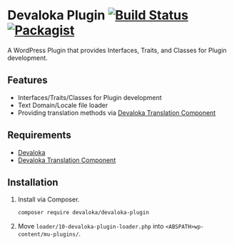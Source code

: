 # Devaloka Plugin [![Build Status](https://travis-ci.org/devaloka/devaloka-plugin.svg?branch=master)](https://travis-ci.org/devaloka/devaloka-plugin) [![Packagist](https://img.shields.io/packagist/v/devaloka/devaloka-plugin.svg)](https://packagist.org/packages/devaloka/devaloka-plugin)

A WordPress Plugin that provides Interfaces, Traits, and Classes for Plugin
development.

## Features

*   Interfaces/Traits/Classes for Plugin development
*   Text Domain/Locale file loader
*   Providing translation methods via [Devaloka Translation Component](https://github.com/devaloka/devaloka-translation)

## Requirements

*   [Devaloka](https://github.com/devaloka/devaloka)
*   [Devaloka Translation Component](https://github.com/devaloka/devaloka-translation)

## Installation

1.  Install via Composer.

    ```sh
    composer require devaloka/devaloka-plugin
    ```

2.  Move `loader/10-devaloka-plugin-loader.php` into
    `<ABSPATH>wp-content/mu-plugins/`.
